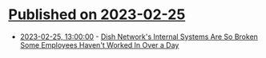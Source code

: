 # [Published on 2023-02-25](index.md)

* [2023-02-25, 13:00:00](https://slashdot.org/story/23/02/24/2236224/dish-networks-internal-systems-are-so-broken-some-employees-havent-worked-in-over-a-day?utm_source=rss1.0mainlinkanon&utm_medium=feed) - [Dish Network's Internal Systems Are So Broken Some Employees Haven't Worked In Over a Day](https://slashdot.org/story/23/02/24/2236224/dish-networks-internal-systems-are-so-broken-some-employees-havent-worked-in-over-a-day?utm_source=rss1.0mainlinkanon&utm_medium=feed)
